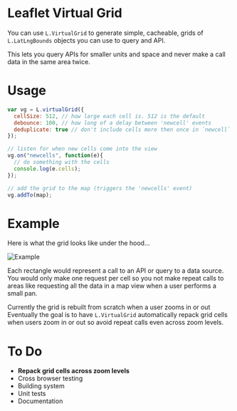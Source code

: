 
# Leaflet Virtual Grid

You can use `L.VirtualGrid` to generate simple, cacheable, grids of `L.LatLngBounds` objects you can use to query and API.

This lets you query APIs for smaller units and space and never make a call data in the same area twice.

# Usage

```js
var vg = L.virtualGrid({
  cellSize: 512, // how large each cell is. 512 is the default
  debounce: 100, // how long of a delay between 'newcell' events
  deduplicate: true // don't include cells more then once in `newcell` events
});

// listen for when new cells come into the view
vg.on("newcells", function(e){
  // do something with the cells
  console.log(e.cells);
});

// add the grid to the map (triggers the 'newcells' event)
vg.addTo(map);
```

# Example

Here is what the grid looks like under the hood...

![Example](https://raw.github.com/patrickarlt/leaflet-virtual-grid/master/example.jpg)

Each rectangle would represent a call to an API or query to a data source. You would only make one request per cell so you not make repeat calls to areas like requesting all the data in a map view when a user performs a small pan.

Currently the grid is rebuilt from scratch when a user zooms in or out Eventually the goal is to have `L.VirtualGrid` automatically repack grid cells when users zoom in or out so avoid repeat calls even across zoom levels.

# To Do
* **Repack grid cells across zoom levels**
* Cross browser testing
* Building system
* Unit tests
* Documentation